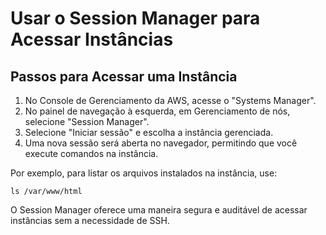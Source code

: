 # Usar o Session Manager para Acessar Instâncias

## Passos para Acessar uma Instância

1. No Console de Gerenciamento da AWS, acesse o "Systems Manager".
2. No painel de navegação à esquerda, em Gerenciamento de nós, selecione "Session Manager".
3. Selecione "Iniciar sessão" e escolha a instância gerenciada.
4. Uma nova sessão será aberta no navegador, permitindo que você execute comandos na instância.

Por exemplo, para listar os arquivos instalados na instância, use:

```
ls /var/www/html
```

O Session Manager oferece uma maneira segura e auditável de acessar instâncias sem a necessidade de SSH.
